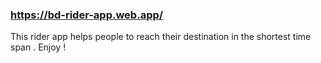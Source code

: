 ### https://bd-rider-app.web.app/
This rider app helps people to reach their  destination in the shortest time span . Enjoy !